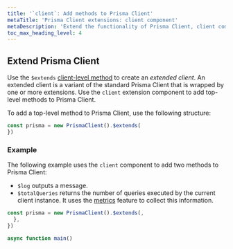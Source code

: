 ```yaml
---
title: '`client`: Add methods to Prisma Client'
metaTitle: 'Prisma Client extensions: client component'
metaDescription: 'Extend the functionality of Prisma Client, client component'
toc_max_heading_level: 4
---
```


## Extend Prisma Client

Use the `$extends` [client-level method](/orm/reference/prisma-client-reference#client-methods) to create an _extended client_. An extended client is a variant of the standard Prisma Client that is wrapped by one or more extensions. Use the `client` extension component to add top-level methods to Prisma Client.

To add a top-level method to Prisma Client, use the following structure:

```ts
const prisma = new PrismaClient().$extends(
})
```

### Example

The following example uses the `client` component to add two methods to Prisma Client:

- `$log` outputs a message.
- `$totalQueries` returns the number of queries executed by the current client instance. It uses the [metrics](/orm/prisma-client/observability-and-logging/metrics) feature to collect this information.

```ts
const prisma = new PrismaClient().$extends(,
  },
})

async function main()
```
